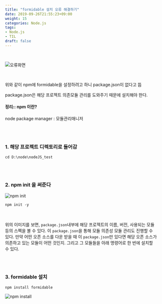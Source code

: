 ```yaml
---
title: "formidable 설치 오류 해결하기"
date: 2019-09-26T21:55:23+09:00
weight: 15
categories: Node.js
tags: 
- Node.js
- TIL
draft: false
---
```


<br>

![오류화면](https://mand2.github.io/assets/images/node/node_01_01.JPG)

<br>

위와 같이 npm에 formidable을 설정하려고 하니 package.json이 없다고 뜸

package.json은 해당 프로젝트 의존모듈 관리를 도와주기 때문에 설치해야 한다.<br>

#### 정리:: npm 이란?

node package manager : 모듈관리매니저

<br><br>

### 1. 해당 프로젝트 디렉토리로 들어감

```
cd D:\node\nodeJS_test
```



<br><br>

### 2. npm init 을 써준다

![npm init](https://mand2.github.io/assets/images/node/node_01_02.JPG)

```
npm init -y
```

<br><br>
위의 이미지를 보면, `package.json`내부에 해당 프로젝트의 이름, 버전, 사용되는 모듈 등의 스펙을 볼 수 있다.
이 `package.json`을 통해 모듈 의존성 모듈 관리도 진행할 수 있다. 만약 어떤 오픈 소스를 다운 받을 때 이 `package.json`만 있다면 해당 오픈 소스가 의존하고 있는 모듈이 어떤 것인지. 그리고 그 모듈들을 아래 명령어로 한 번에 설치할 수 있다.<br>

<br><br>

### 3. formidable 설치

```
npm install formidable
```

![npm install](https://mand2.github.io/assets/images/node/node_01_03.JPG)



<br>